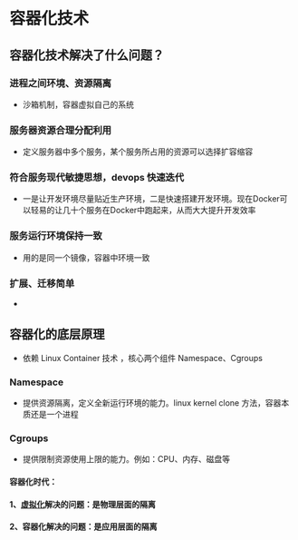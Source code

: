 # 容器化技术

## 容器化技术解决了什么问题？

### 进程之间环境、资源隔离

* 沙箱机制，容器虚拟自己的系统

### 服务器资源合理分配利用

* 定义服务器中多个服务，某个服务所占用的资源可以选择扩容缩容

### 符合服务现代敏捷思想，devops 快速迭代

* 一是让开发环境尽量贴近生产环境，二是快速搭建开发环境。现在Docker可以轻易的让几十个服务在Docker中跑起来，从而大大提升开发效率

### 服务运行环境保持一致

* 用的是同一个镜像，容器中环境一致

### 扩展、迁移简单

* 

## 容器化的底层原理

* 依赖 Linux Container 技术 ，核心两个组件 Namespace、Cgroups

### Namespace

* 提供资源隔离，定义全新运行环境的能力。linux kernel clone 方法，容器本质还是一个进程

### Cgroups

* 提供限制资源使用上限的能力。例如：CPU、内存、磁盘等

#### 容器化时代：

#### 1、[虚拟化](https://so.csdn.net/so/search?q=虚拟化&spm=1001.2101.3001.7020)解决的问题：是物理层面的隔离

#### 2、容器化解决的问题：是应用层面的隔离